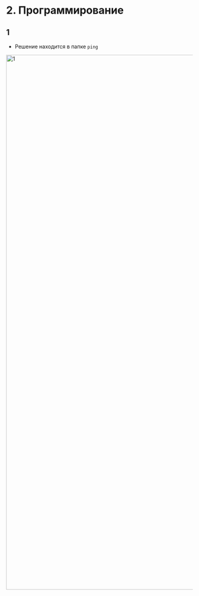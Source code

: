 # 2. Программирование

## 1

- Решение находится в папке `ping`

<img width="1440" alt="1" src="https://github.com/sergeyrid/CompNetHW/assets/41862239/406d3600-ace1-4f9f-80ab-aeff1ae554b9">
